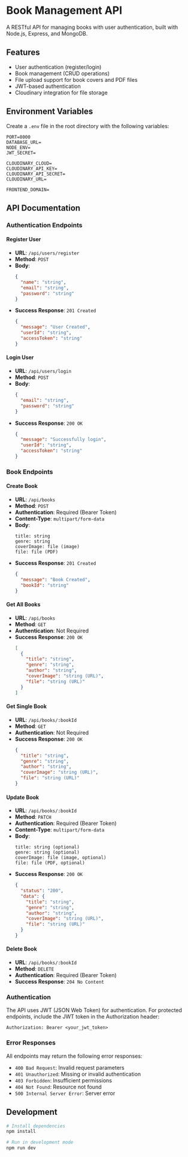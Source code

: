 # Book Management API

A RESTful API for managing books with user authentication, built with Node.js, Express, and MongoDB.

## Features

- User authentication (register/login)
- Book management (CRUD operations)
- File upload support for book covers and PDF files
- JWT-based authentication
- Cloudinary integration for file storage

## Environment Variables

Create a `.env` file in the root directory with the following variables:

```env
PORT=8000
DATABASE_URL=
NODE_ENV=
JWT_SECRET=

CLOUDINARY_CLOUD=
CLOUDINARY_API_KEY=
CLOUDINARY_API_SECRET=
CLOUDINARY_URL=

FRONTEND_DOMAIN=
```

## API Documentation

### Authentication Endpoints

#### Register User

- **URL**: `/api/users/register`
- **Method**: `POST`
- **Body**:
  ```json
  {
    "name": "string",
    "email": "string",
    "password": "string"
  }
  ```
- **Success Response**: `201 Created`
  ```json
  {
    "message": "User Created",
    "userId": "string",
    "accessToken": "string"
  }
  ```

#### Login User

- **URL**: `/api/users/login`
- **Method**: `POST`
- **Body**:
  ```json
  {
    "email": "string",
    "password": "string"
  }
  ```
- **Success Response**: `200 OK`
  ```json
  {
    "message": "Successfully login",
    "userId": "string",
    "accessToken": "string"
  }
  ```

### Book Endpoints

#### Create Book

- **URL**: `/api/books`
- **Method**: `POST`
- **Authentication**: Required (Bearer Token)
- **Content-Type**: `multipart/form-data`
- **Body**:
  ```
  title: string
  genre: string
  coverImage: file (image)
  file: file (PDF)
  ```
- **Success Response**: `201 Created`
  ```json
  {
    "message": "Book Created",
    "bookId": "string"
  }
  ```

#### Get All Books

- **URL**: `/api/books`
- **Method**: `GET`
- **Authentication**: Not Required
- **Success Response**: `200 OK`
  ```json
  [
    {
      "title": "string",
      "genre": "string",
      "author": "string",
      "coverImage": "string (URL)",
      "file": "string (URL)"
    }
  ]
  ```

#### Get Single Book

- **URL**: `/api/books/:bookId`
- **Method**: `GET`
- **Authentication**: Not Required
- **Success Response**: `200 OK`
  ```json
  {
    "title": "string",
    "genre": "string",
    "author": "string",
    "coverImage": "string (URL)",
    "file": "string (URL)"
  }
  ```

#### Update Book

- **URL**: `/api/books/:bookId`
- **Method**: `PATCH`
- **Authentication**: Required (Bearer Token)
- **Content-Type**: `multipart/form-data`
- **Body**:
  ```
  title: string (optional)
  genre: string (optional)
  coverImage: file (image, optional)
  file: file (PDF, optional)
  ```
- **Success Response**: `200 OK`
  ```json
  {
    "status": "200",
    "data": {
      "title": "string",
      "genre": "string",
      "author": "string",
      "coverImage": "string (URL)",
      "file": "string (URL)"
    }
  }
  ```

#### Delete Book

- **URL**: `/api/books/:bookId`
- **Method**: `DELETE`
- **Authentication**: Required (Bearer Token)
- **Success Response**: `204 No Content`

### Authentication

The API uses JWT (JSON Web Token) for authentication. For protected endpoints, include the JWT token in the Authorization header:

```
Authorization: Bearer <your_jwt_token>
```

### Error Responses

All endpoints may return the following error responses:

- `400 Bad Request`: Invalid request parameters
- `401 Unauthorized`: Missing or invalid authentication
- `403 Forbidden`: Insufficient permissions
- `404 Not Found`: Resource not found
- `500 Internal Server Error`: Server error

## Development

```bash
# Install dependencies
npm install

# Run in development mode
npm run dev
```
